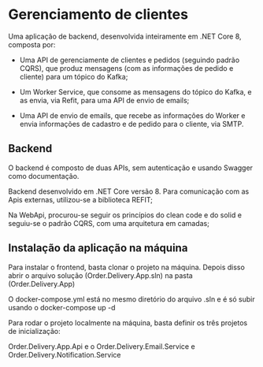 
# Gerenciamento de clientes

Uma aplicação de backend, desenvolvida inteiramente em .NET Core 8, composta por: 

- Uma API de gerenciamente de clientes e pedidos (seguindo padrão CQRS), que produz mensagens (com as informações de pedido e cliente) para um tópico do Kafka;

- Um Worker Service, que consome as mensagens do tópico do Kafka, e as envia, via Refit, para uma API de envio de emails;

- Uma API de envio de emails, que recebe as informações do Worker e envia informações de cadastro e de pedido para o cliente, via SMTP. 



## Backend
O backend é composto de duas APIs, sem autenticação e usando Swagger como documentação.

Backend desenvolvido em .NET Core versão 8. Para comunicação com as Apis externas, utilizou-se a biblioteca REFIT;

Na WebApi, procurou-se seguir os princípios do clean code e do solid e seguiu-se o padrão CQRS, com uma arquitetura em camadas;
## Instalação da aplicação na máquina

Para instalar o frontend, basta clonar o projeto na máquina. Depois disso abrir o arquivo solução (Order.Delivery.App.sln) na pasta (Order.Delivery.App)

O docker-compose.yml está no mesmo diretório do arquivo .sln e é só subir usando o docker-compose up -d

Para rodar o projeto localmente na máquina, basta definir os três projetos de inicialização:

Order.Delivery.App.Api e o Order.Delivery.Email.Service e Order.Delivery.Notification.Service

